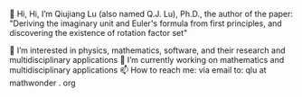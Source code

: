 👋 Hi, Hi, I’m Qiujiang Lu (also named Q.J. Lu), Ph.D., the author of the paper: <br>
"Deriving the imaginary unit and Euler's formula from first principles, and discovering the existence of rotation factor set"

👀 I’m interested in physics, mathematics, software, and their research and multidisciplinary applications
🌱 I’m currently working on mathematics and multidisciplinary applications
📫 How to reach me: via email to: qlu at mathwonder . org

<!---
mathwonder/mathwonder is a ✨ special ✨ repository because its `README.md` (this file) appears on your GitHub profile.
You can click the Preview link to take a look at your changes.
--->
